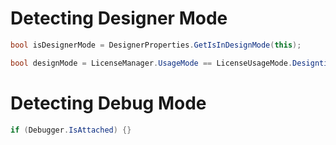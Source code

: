 # Detecting Designer Mode
```cs
bool isDesignerMode = DesignerProperties.GetIsInDesignMode(this);
```
```cs
bool designMode = LicenseManager.UsageMode == LicenseUsageMode.Designtime;
```

# Detecting Debug Mode
```cs
if (Debugger.IsAttached) {}
```
